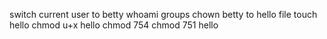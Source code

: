 switch current user to betty
whoami
groups
chown betty to hello file
touch hello
chmod u+x hello
chmod 754
chmod 751 hello
